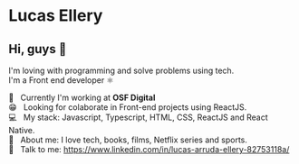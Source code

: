 # Lucas Ellery

## Hi, guys 👋

I'm loving with programming and solve problems using tech.
<br />I'm a Front end developer ⚛️

:bank:  &nbsp; Currently I'm working at **OSF Digital**
 <br/> 😁 &nbsp; Looking for colaborate in Front-end projects using ReactJS.
 <br/> :computer: &nbsp; My stack: Javascript, Typescript, HTML, CSS, ReactJS and React Native.
 <br/> 💬  &nbsp; About me: I love tech, books, films, Netflix series and sports.
 <br/> :email: &nbsp; Talk to me: https://www.linkedin.com/in/lucas-arruda-ellery-82753118a/
